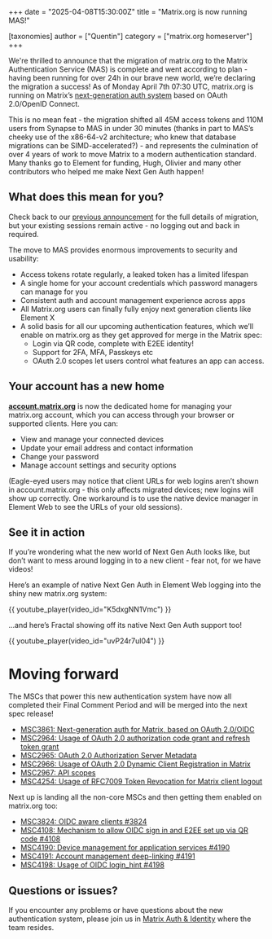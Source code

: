 +++
date = "2025-04-08T15:30:00Z"
title = "Matrix.org is now running MAS!"

[taxonomies]
author = ["Quentin"]
category = ["matrix.org homeserver"]
+++

We're thrilled to announce that the migration of matrix.org to the Matrix Authentication Service (MAS) is complete and went according to plan - having been running for over 24h in our brave new world, we’re declaring the migration a success! As of Monday April 7th 07:30 UTC, matrix.org is running on Matrix’s [next-generation auth system](https://github.com/matrix-org/matrix-spec-proposals/blob/hughns/delegated-oidc-architecture/proposals/3861-next-generation-auth.md) based on OAuth 2.0/OpenID Connect.

This is no mean feat - the migration shifted all 45M access tokens and 110M users from Synapse to MAS in under 30 minutes (thanks in part to MAS’s cheeky use of the x86-64-v2 architecture; who knew that database migrations can be SIMD-accelerated?) - and represents the culmination of over 4 years of work to move Matrix to a modern authentication standard. Many thanks go to Element for funding, Hugh, Olivier and many other contributors who helped me make Next Gen Auth happen!

<!-- more -->

## What does this mean for you?

Check back to our [previous announcement](https://matrix.org/blog/2025/04/matrix-auth-service/) for the full details of migration, but your existing sessions remain active - no logging out and back in required.

The move to MAS provides enormous improvements to security and usability:

* Access tokens rotate regularly, a leaked token has a limited lifespan  
* A single home for your account credentials which password managers can manage for you  
* Consistent auth and account management experience across apps  
* All Matrix.org users can finally fully enjoy next generation clients like Element X  
* A solid basis for all our upcoming authentication features, which we’ll enable on matrix.org as they get approved for merge in the Matrix spec:  
  * Login via QR code, complete with E2EE identity!  
  * Support for 2FA, MFA, Passkeys etc  
  * OAuth 2.0 scopes let users control what features an app can access.

## Your account has a new home

[**account.matrix.org**](https://account.matrix.org/) is now the dedicated home for managing your matrix.org account, which you can access through your browser or supported clients. Here you can:

- View and manage your connected devices  
- Update your email address and contact information  
- Change your password  
- Manage account settings and security options

(Eagle-eyed users may notice that client URLs for web logins aren’t shown in account.matrix.org - this only affects migrated devices; new logins will show up correctly. One workaround is to use the native device manager in Element Web to see the URLs of your old sessions).

## See it in action

If you’re wondering what the new world of Next Gen Auth looks like, but don’t want to mess around logging in to a new client - fear not, for we have videos!

Here’s an example of native Next Gen Auth in Element Web logging into the shiny new matrix.org system:

{{ youtube_player(video_id="K5dxgNN1Vmc") }}

…and here’s Fractal showing off its native Next Gen Auth support too!

{{ youtube_player(video_id="uvP24r7ul04") }}

# Moving forward

The MSCs that power this new authentication system have now all completed their Final Comment Period and will be merged into the next spec release!

* [MSC3861: Next-generation auth for Matrix, based on OAuth 2.0/OIDC](https://github.com/matrix-org/matrix-spec-proposals/pull/3861)  
* [MSC2964: Usage of OAuth 2.0 authorization code grant and refresh token grant](https://github.com/matrix-org/matrix-spec-proposals/pull/2964)  
* [MSC2965: OAuth 2.0 Authorization Server Metadata](https://github.com/matrix-org/matrix-spec-proposals/pull/2965)  
* [MSC2966: Usage of OAuth 2.0 Dynamic Client Registration in Matrix](https://github.com/matrix-org/matrix-spec-proposals/pull/2966)  
* [MSC2967: API scopes](https://github.com/matrix-org/matrix-spec-proposals/pull/2967)  
* [MSC4254: Usage of RFC7009 Token Revocation for Matrix client logout](https://github.com/matrix-org/matrix-spec-proposals/pull/4254)


Next up is landing all the non-core MSCs and then getting them enabled on matrix.org too:

* [MSC3824: OIDC aware clients #3824](https://github.com/matrix-org/matrix-spec-proposals/pull/3824)  
* [MSC4108: Mechanism to allow OIDC sign in and E2EE set up via QR code #4108](https://github.com/matrix-org/matrix-spec-proposals/pull/4108)  
* [MSC4190: Device management for application services #4190](https://github.com/matrix-org/matrix-spec-proposals/pull/4190)  
* [MSC4191: Account management deep-linking #4191](https://github.com/matrix-org/matrix-spec-proposals/pull/4191)  
* [MSC4198: Usage of OIDC login_hint #4198](https://github.com/matrix-org/matrix-spec-proposals/pull/4198)

## Questions or issues?

If you encounter any problems or have questions about the new authentication system, please join us in [Matrix Auth & Identity](https://matrix.to/#/#matrix-auth:matrix.org) where the team resides.  
